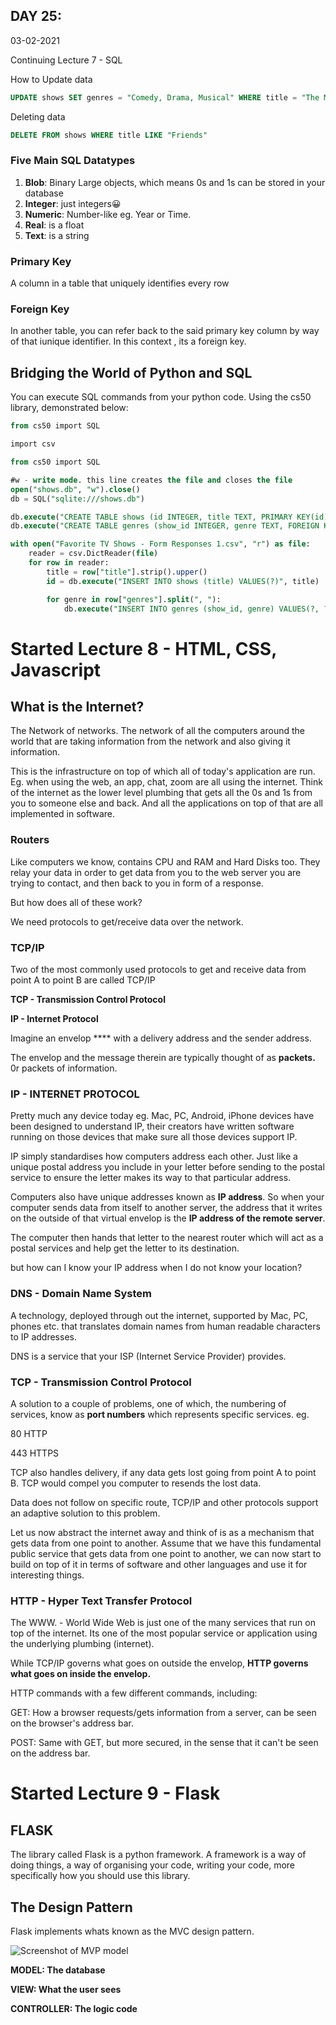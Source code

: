 ## DAY 25:

03-02-2021

Continuing  Lecture 7 - SQL

How to Update data 

```sql
UPDATE shows SET genres = "Comedy, Drama, Musical" WHERE title = "The Muppet Show";
```

Deleting data 

```sql
DELETE FROM shows WHERE title LIKE "Friends"
```

### Five Main SQL Datatypes

1. **Blob**: Binary Large objects, which means 0s and 1s can be stored in your database
2. **Integer**: just integers😀
3. **Numeric**: Number-like eg. Year or Time.
4. **Real**: is a float
5. **Text**: is a string

### Primary Key

A column in a table that uniquely identifies every row

### Foreign Key

In another table, you can refer back to the said primary key column by way of that iunique identifier. In this context , its a foreign key.

## Bridging the World of Python and SQL

You can execute SQL commands from your python code. Using the cs50 library, demonstrated below:

```sql
from cs50 import SQL
```

```sql
import csv

from cs50 import SQL

#w - write mode. this line creates the file and closes the file
open("shows.db", "w").close()
db = SQL("sqlite:///shows.db")

db.execute("CREATE TABLE shows (id INTEGER, title TEXT, PRIMARY KEY(id))")
db.execute("CREATE TABLE genres (show_id INTEGER, genre TEXT, FOREIGN KEY(show_id) REFERENCES shows(id))")

with open("Favorite TV Shows - Form Responses 1.csv", "r") as file:
    reader = csv.DictReader(file)
    for row in reader:
        title = row["title"].strip().upper()
        id = db.execute("INSERT INTO shows (title) VALUES(?)", title)

        for genre in row["genres"].split(", "):
            db.execute("INSERT INTO genres (show_id, genre) VALUES(?, ?)", id, genre)
```

# Started Lecture 8 - HTML, CSS, Javascript

## What is the Internet?

The Network of networks. The network of all the computers around the world that are taking information from the network and also giving it information.

This is the infrastructure on top of which all of today's application are run. Eg. when using the web, an app, chat, zoom are all using the internet. Think of the internet as the lower level plumbing that gets all the 0s and 1s from you to someone else and back. And all the applications on top of that are all implemented in software.

### Routers

Like computers we know, contains CPU and RAM and Hard Disks too. They relay your data in order to get data from you to the web server you are trying to contact, and then back to you in form of a response.

But how does all of these work?

We need protocols to get/receive data over the network.

### TCP/IP

Two of the most commonly used protocols to get and receive data from point A to point B are called TCP/IP

**TCP - Transmission Control Protocol**

**IP - Internet Protocol**

Imagine an envelop **** with a delivery address and the sender address.

The envelop and the message therein are typically thought of as **packets.** 0r packets of information.

### IP - INTERNET PROTOCOL

Pretty much any device today eg. Mac, PC, Android, iPhone devices have been designed to understand IP, their creators have written software running on those devices that make sure all those devices support IP.

IP simply standardises how computers address each other. Just like a unique postal address you include in your letter before sending to the postal service to ensure the letter makes its way to that particular address.

Computers also have unique addresses known as  **IP address**. So when your computer sends data from itself to another server, the address that it writes on the outside of that virtual envelop is the **IP address of the remote server**.

The computer then hands that letter to the nearest router which will act as a postal services and help get the letter to its destination.

but how can I know your IP address when I do not know your location?

### DNS - Domain Name System

A technology, deployed through out the internet,  supported by Mac, PC, phones etc. that translates domain names from human readable characters to IP addresses.

DNS is a service that your ISP (Internet Service Provider) provides.

### TCP - Transmission Control Protocol

A solution to a couple of problems, one of which, the numbering of services, know as **port numbers** which represents specific services. eg.

80 HTTP

443 HTTPS

TCP also handles delivery, if any data gets lost going from point A to point B. TCP would compel you computer to resends the lost data.

Data does not follow on specific route, TCP/IP and other protocols support an adaptive solution to this problem.

Let us now abstract the internet away and think of is as a mechanism that gets data from one point to another. Assume that we have this fundamental public service that gets data from one point to another, we can now start to build on top of it in terms of software and other languages and use it for interesting things.

### HTTP - Hyper Text Transfer Protocol

The WWW. - World Wide Web is just one of the many services that run on top of the internet. Its one of the most popular service or application using the underlying plumbing (internet).

While TCP/IP governs what goes on outside the envelop, **HTTP governs what goes on inside the envelop.**

HTTP commands with a few different commands, including:

GET: How a browser requests/gets information from a server, can be seen on the browser's address bar.

POST: Same with GET, but more secured, in the sense that it can't be seen on the address bar.

# Started Lecture 9 - Flask

## FLASK

The library called Flask is a python framework. A framework is a way of doing things, a way of organising your code, writing your code, more specifically how you should use this library.

## The Design Pattern

Flask implements whats known as the MVC design pattern.

![Screenshot of MVP model](./images/01.png)

**MODEL: The database**

**VIEW: What the user sees**

**CONTROLLER: The logic code**
